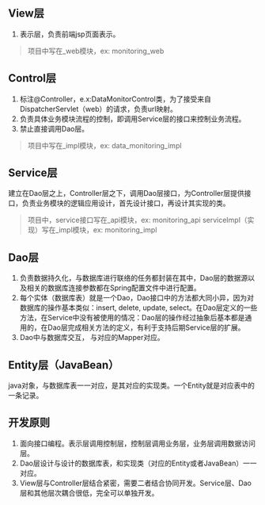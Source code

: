## View层
1. 表示层，负责前端jsp页面表示。
> 项目中写在_web模块，ex: monitoring_web

## Control层
1. 标注@Controller，e.x:DataMonitorControl类，为了接受来自DispatcherServlet（web）的请求，负责url映射。
2. 负责具体业务模块流程的控制，即调用Service层的接口来控制业务流程。
3. 禁止直接调用Dao层。
> 项目中写在_impl模块，ex: data_monitoring_impl

## Service层
建立在Dao层之上，Controller层之下，调用Dao层接口，为Controller层提供接口，负责业务模块的逻辑应用设计，首先设计接口，再设计其实现的类。
> 项目中，service接口写在_api模块，ex: monitoring_api
> serviceImpl（实现）写在_impl模块，ex: monitoring_impl

## Dao层
1. 负责数据持久化，与数据库进行联络的任务都封装在其中，Dao层的数据源以及相关的数据库连接参数都在Spring配置文件中进行配置。
2. 每个实体（数据库表）就是一个Dao，Dao接口中的方法都大同小异，因为对数据库的操作基本类似：insert, delete, update, select。在Dao层定义的一些方法，在Service中没有被使用的情况：Dao层的操作经过抽象后基本都是通用的，在Dao层完成相关方法的定义，有利于支持后期Service层的扩展。
3. Dao中与数据库交互， 与对应的Mapper对应。

## Entity层（JavaBean）
java对象，与数据库表一一对应，是其对应的实现类。一个Entity就是对应表中的一条记录。

## 开发原则
1. 面向接口编程。表示层调用控制层，控制层调用业务层，业务层调用数据访问层。
2. Dao层设计与设计的数据库表，和实现类（对应的Entity或者JavaBean）一一对应。
3. View层与Controller层结合紧密，需要二者结合协同开发。Service层、Dao层和其他层次耦合很低，完全可以单独开发。